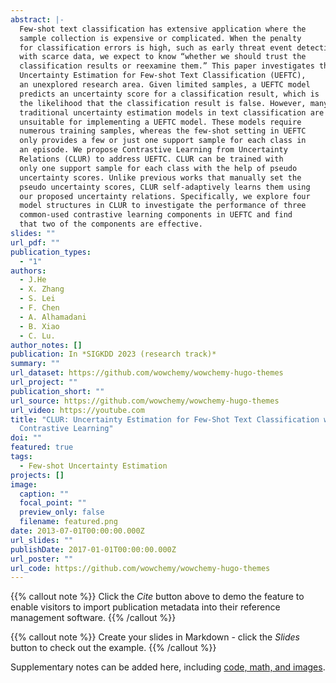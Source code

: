 ```yaml
---
abstract: |-
  Few-shot text classification has extensive application where the
  sample collection is expensive or complicated. When the penalty
  for classification errors is high, such as early threat event detection
  with scarce data, we expect to know “whether we should trust the
  classification results or reexamine them.” This paper investigates the
  Uncertainty Estimation for Few-shot Text Classification (UEFTC),
  an unexplored research area. Given limited samples, a UEFTC model
  predicts an uncertainty score for a classification result, which is
  the likelihood that the classification result is false. However, many
  traditional uncertainty estimation models in text classification are
  unsuitable for implementing a UEFTC model. These models require
  numerous training samples, whereas the few-shot setting in UEFTC
  only provides a few or just one support sample for each class in
  an episode. We propose Contrastive Learning from Uncertainty
  Relations (CLUR) to address UEFTC. CLUR can be trained with
  only one support sample for each class with the help of pseudo
  uncertainty scores. Unlike previous works that manually set the
  pseudo uncertainty scores, CLUR self-adaptively learns them using
  our proposed uncertainty relations. Specifically, we explore four
  model structures in CLUR to investigate the performance of three
  common-used contrastive learning components in UEFTC and find
  that two of the components are effective. 
slides: ""
url_pdf: ""
publication_types:
  - "1"
authors:
  - J.He
  - X. Zhang
  - S. Lei
  - F. Chen
  - A. Alhamadani
  - B. Xiao
  - C. Lu.
author_notes: []
publication: In *SIGKDD 2023 (research track)*
summary: ""
url_dataset: https://github.com/wowchemy/wowchemy-hugo-themes
url_project: ""
publication_short: ""
url_source: https://github.com/wowchemy/wowchemy-hugo-themes
url_video: https://youtube.com
title: "CLUR: Uncertainty Estimation for Few-Shot Text Classification with
  Contrastive Learning"
doi: ""
featured: true
tags:
  - Few-shot Uncertainty Estimation
projects: []
image:
  caption: ""
  focal_point: ""
  preview_only: false
  filename: featured.png
date: 2013-07-01T00:00:00.000Z
url_slides: ""
publishDate: 2017-01-01T00:00:00.000Z
url_poster: ""
url_code: https://github.com/wowchemy/wowchemy-hugo-themes
---
```


{{% callout note %}}
Click the _Cite_ button above to demo the feature to enable visitors to import publication metadata into their reference management software.
{{% /callout %}}

{{% callout note %}}
Create your slides in Markdown - click the _Slides_ button to check out the example.
{{% /callout %}}

Supplementary notes can be added here, including [code, math, and images](https://wowchemy.com/docs/writing-markdown-latex/).

